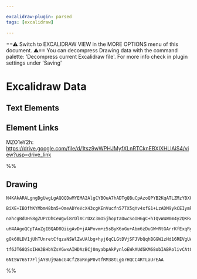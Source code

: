 ```yaml
---

excalidraw-plugin: parsed
tags: [excalidraw]

---
```

==⚠  Switch to EXCALIDRAW VIEW in the MORE OPTIONS menu of this document. ⚠== You can decompress Drawing data with the command palette: 'Decompress current Excalidraw file'. For more info check in plugin settings under 'Saving'



# Excalidraw Data

## Text Elements
## Element Links
MZO1eY2h: https://drive.google.com/file/d/1tsz9wWPHJMyfXLnRTCknEBXIXHLlAiS4/view?usp=drive_link

%%
## Drawing
```compressed-json
N4KAkARALgngDgUwgLgAQQQDwMYEMA2AlgCYBOuA7hADTgQBuCpAzoQPYB2KqATLZMzYBXUtiRoIACyhQ4zZAHoFAc0JRJQgEYA6bGwC2CgF7N6hbEcK4OCtptbErHALRY8RMpWdx8Q1TdIEfARcZgRmBShcZQUebQBGeISaOiCEfQQOKGZuAG1wMFAwYogSbggAWQAtAHl4hABNHkkU4shYRHL0zQRiYlxNYNaSzG5nAA4eABZtKamAdgBWHnGA

BiXE+IBOfhKYMbm48bn5+OmeADYeVcX43cgKEnVucfn57TX5qYv4xfG1+LzADM9ykCEIymk3HiQMWM1W4yBqwWUx4Zx4QPmoOsyiGaFWoOYUFIbAA1ggAMJsfBsUjlADE9SZSFBmlw2FJyhJQg4xCpNLpEmJ1mYcFwgSyw0gADNCPh8ABlWB49CCDxSiBEknkgDqTxaaD4BQExLJCCVMBVmupZVB3MhHHCOTQd2NEDYYuwan2LtWBLdXOEcAAksR

nahcgBdUHS8gZUPcDhCeWgwi8rDlXCrDXc3mO5jhoptaDwcSoIHGgC+hIQvW4W0m4y2QKR41BjBY7C4aAWOzdHdYnAAcpwxC9bhdVkD4q9U8wACJpKB1tDSghhVnCXkAUWCGSy4ajoKEcH6y+I0KW43iFxRU0WqwuoKIHFJ5WksnkSjIhEY2mUbBsLiCC6AYCiysECjEAo8TZEYWwUDqAAKAASABSFQwNKAAaAAyHAAEoACoUqSHDbgAQthwbYSh

uH4AAgoQCpTAoZgIBQAD8QiigAvD+jAAPovm+z5sByK6oGu+Abm6zDuGW+RtGArrKfExqRgUlbgNGdC4HAcBKrgy7cEW0CSOkZYQEQkJQMMDCEBxFHspyuZ8tStIMtK3k+fZ2AiBKUDBsu+hKtqlIeYK6CMggzJ+QFmRBSFzkcoGPLuQK5TChworiol8WkIFwXpAAYnKirKlZaq2gUED+YViXFaFpq6vq3BGiU9VFSFYVmhaVrVReux1QlWRNQRw

gOk60LDV1jUhTUnretCfqzaNSWlZwUAlbg+hyj6qCLGtDVjSFJVbQqhBGGW1zHd16REVgUAMTZ3boME0p2Xd83pEZpDPYVbAUBZuAXmgSYprVc2nek268gxgPAyEYPoOKJJUN9MP6Aj6NEaW5RufZ8kkvK2EvFMSTXDwizTlMzYXH8UzDcT1L4A03BXEC2iLFsPw8DwWwTtMWK1UYgH6KZ/YEEIZarNoFxIlMj5aZjG36BN6X5uGECE8NXIkJd13

tf6JT68QSoIHA3BHbVZsVGwxAIHDAzBCj0myabpAkPynloEWkAUdSKM68obIABRolivCAtQ0dR3LiwAJQagRCDKMm4oE6HuAR0iscYgSvB56gCfJyrUPrb15KLVAXbhhD+DDbGu0IKn6ZexwyiS8WmQu5JxIy6C2BEFbaADwgoIcC33Dj6CwhQC+Zbj+XJR2AAVgg2DZAqU9wPbjvO4MknuxPtXsrXjBEYB+DdyUHRVWkW9dhq/lEgYeOdODyaN2

6NISW765T7FljAYBUj9a6cG4CfZ8oRnpP0vtfRM38tLgGrHQCC4RTLaUrEAA
```
%%